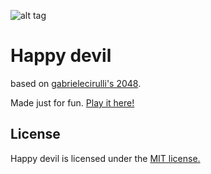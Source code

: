   ![alt tag](http://dewmal.github.io/happy-devil/img/12.png) 
# Happy devil
based on [gabrielecirulli's 2048](https://github.com/gabrielecirulli/2048).

Made just for fun. [Play it here!](http://dewmal.github.io/happy-devil/)


## License
Happy devil is licensed under the [MIT license.](https://github.com/gabrielecirulli/2048/blob/master/LICENSE.txt)
